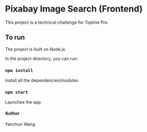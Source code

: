 # Pixabay Image Search (Frontend)

This project is a technical challenge for Topline Pro.

## To run

The project is built on Node.js

In the project directory, you can run:

### `npm install`

install all the dependencies/modules


### `npm start`

Launches the app


#### Author
Yanchun Wang
